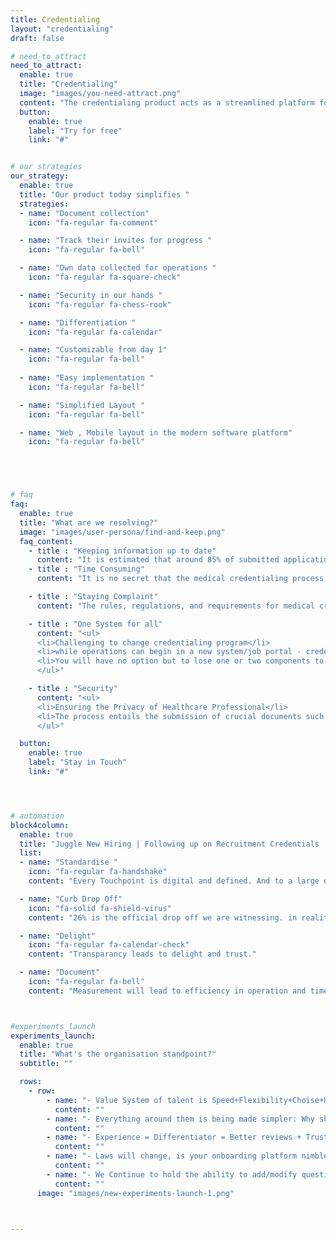 ```yaml
---
title: Credentialing
layout: "credentialing"
draft: false

# need_to_attract
need_to_attract:
  enable: true
  title: "Credentialing"
  image: "images/you-need-attract.png"
  content: "The credentialing product acts as a streamlined platform for our clients to manage their regulated healthcare employees' current records and certifications status.  Historically, this has been a painful, manual, multiple-touchpoint process.  But no more. "
  button: 
    enable: true
    label: "Try for free"
    link: "#"


# our strategies
our_strategy:
  enable: true
  title: "Our product today simplifies "
  strategies:
  - name: "Document collection"
    icon: "fa-regular fa-comment"

  - name: "Track their invites for progress "
    icon: "fa-regular fa-bell" 

  - name: "Own data collected for operations "
    icon: "fa-regular fa-square-check"

  - name: "Security in our hands "
    icon: "fa-regular fa-chess-rook"

  - name: "Differentiation "
    icon: "fa-regular fa-calendar"

  - name: "Customizable from day 1"
    icon: "fa-regular fa-bell"
  
  - name: "Easy implementation "
    icon: "fa-regular fa-bell"

  - name: "Simplified Layout "
    icon: "fa-regular fa-bell"

  - name: "Web , Mobile layout in the modern software platform"
    icon: "fa-regular fa-bell"





# faq
faq: 
  enable: true
  title: "What are we resolving?"
  image: "images/user-persona/find-and-keep.png"
  faq_content: 
    - title : "Keeping information up to date"
      content: "It is estimated that around 85% of submitted applications suffer from inaccurate, missing, or irrelevant information"
    - title : "Time Consuming"
      content: "It is no secret that the medical credentialing process is a time-consuming one. An application review can take around 21 business days to complete."

    - title : "Staying Complaint"
      content: "The rules, regulations, and requirements for medical credentialing vary from stage to stage. It also doesn't help that these rules and regulations are volatile and experience frequent changes. It is important to leverage a reliable credentialing service or system to keep up with varying and changing regulations."

    - title : "One System for all"
      content: "<ul>
      <li>Challenging to change credentialing program</li>
      <li>while operations can begin in a new system/job portal - credential system would benifit being constant as data is extremely sensitive.</li>
      <li>You will have no option but to lose one or two components to make the migration possible</li>
      </ul>"

    - title : "Security"
      content: "<ul>
      <li>Ensuring the Privacy of Healthcare Professional</li>
      <li>The process entails the submission of crucial documents such as practice licence, work history, education qualification, etc.</li>
      </ul>"

  button:
    enable: true
    label: "Stay in Touch"
    link: "#"




# automation
block4column:
  enable: true
  title: "Juggle New Hiring | Following up on Recruitment Credentials | Update Candidate on Selection | Timesheet Followups"
  list:
  - name: "Standardise "
    icon: "fa-regular fa-handshake"
    content: "Every Touchpoint is digital and defined. And to a large extent automated to ensure transperancy"

  - name: "Curb Drop Off"
    icon: "fa-solid fa-shield-virus"
    content: "26% is the official drop off we are witnessing. in reality is is even higher at 30+ %"

  - name: "Delight"
    icon: "fa-regular fa-calendar-check"
    content: "Transparancy leads to delight and trust."

  - name: "Document"
    icon: "fa-regular fa-bell"
    content: "Measurement will lead to efficiency in operation and time management"



#experiments_launch
experiments_launch:
  enable: true
  title: "What's the organisation standpoint?"
  subtitle: ""

  rows: 
    - row: 
        - name: "- Value System of talent is Speed+Flexibility+Choise+Happiness"
          content: ""
        - name: "- Everything around them is being made simpler: Why should'nt jobs be too."
          content: ""
        - name: "- Experience = Differentiator = Better reviews + Trust with brand."
          content: ""
        - name: "- Laws will change, is your onboarding platform nimble.?"
          content: ""
        - name: "- We Continue to hold the ability to add/modify questions for liability control"
          content: ""
      image: "images/new-experiments-launch-1.png"
    


---
```

